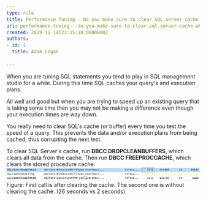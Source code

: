 ```yaml
---
type: rule
title: Performance Tuning - Do you make sure to clear SQL server cache when performing benchmark tests?
uri: performance-tuning---do-you-make-sure-to-clear-sql-server-cache-when-performing-benchmark-tests
created: 2019-11-14T23:15:10.0000000Z
authors:
- id: 1
  title: Adam Cogan

---
```


 
​When you are tuning SQL statements you tend to play in SQL management studio for a while. During this time SQL caches your query's and execution plans.

All well and good but when you are trying to speed up an existing query that is taking some time then you may not be making a difference even though your execution times are way down.

You really need to clear SQL's cache (or buffer) every time you test the speed of a query. This prevents the data and/or execution plans from being cached, thus corrupting the next test.

To clear SQL Server's cache, run **DBCC DROPCLEANBUFFERS**, which clears all data from the cache. Then run **DBCC FREEPROCCACHE**, which clears the stored procedure cache.​
 ​​![ClearSQLServerCache_BenchmarkTests.jpeg](ClearSQLServerCache_BenchmarkTests.jpeg)Figure: First call is after clearing the cache. The second one is without clearing the cache. (26 seconds vs 2 seconds)​

